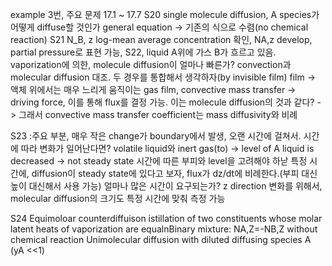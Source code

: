 example 3번, 주요 문제
17.1 ~ 17.7
S20
single molecule diffusion,
A species가 어떻게 diffuse할 것인가
general equation -> 기존의 식으로 수렴(no chemical reaction)
S21
N_B, z
log-mean average concentration 확인,
NA,z develop, partial pressure로 표현 가능, 
S22, liquid A위에 가스 B가 흐르고 있음. vaporization에 의한, molecule diffusion이 얼마나 빠른가? convection과 molecular diffusion 대조. 두 경우를 통합해서 생각하자(by invisible film)
film -> 액체 위에서는 매우 느리게 움직이는 gas film, 
convective mass transfer -> driving force, 이를 통해 flux를 결정 가능. 이는 molecule diffusion의 것과 같다? 
-> 그래서 convective mass transfer coefficient는 mass diffusivity와 비례

S23 :주요 부분, 매우 작은 change가 boundary에서 발생, 오랜 시간에 걸쳐서.
시간에 따라 변화가 일어난다면? 
volatile liquid와 inert gas(to) -> level of A liquid is decreased -> not steady state
시간에 따른 부피와 level을 고려해야 하낟
특정 시간에, diffusion이 steady state에 있다고 보자, flux가 dz/dt에 비례한다.(부피 대신 높이 대신해서 사용 가능)
얼마나 많은 시간이 요구되는가? z direction 변화를 위해서, molecular diffusion의 크기도 특정 시간에 맞춰 측정 가능


S24 Equimoloar counterdiffuison
istillation of two constituents whose molar latent heats of vaporization are equalnBinary mixture: NA,Z=-NB,Z without chemical reaction Unimolecular diffusion with diluted diffusing species A (yA <<1)






